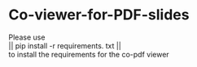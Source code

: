 # Co-viewer-for-PDF-slides
Please use <br />
||
pip install -r requirements. txt
||<br />
to install the requirements for the co-pdf viewer
